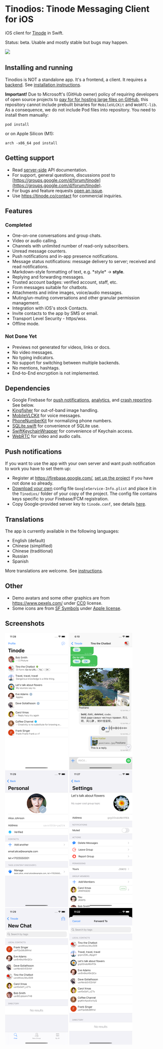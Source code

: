 # Tinodios: Tinode Messaging Client for iOS

iOS client for [Tinode](https://github.com/tinode/chat) in Swift.

Status: beta. Usable and mostly stable but bugs may happen.

<a href="https://apps.apple.com/us/app/tinode/id1483763538"><img src="app-store.svg" height=36></a>

## Installing and running

Tinodios is NOT a standalone app. It's a frontend, a client. It requires a [backend](https://github.com/tinode/chat/). See [installation instructions](https://github.com/tinode/chat/blob/master/INSTALL.md).

**Important!** Due to Microsoft's (GitHub owner) policy of requiring developers of open source projects to [pay for for hosting large files on GitHub](https://docs.github.com/en/billing/managing-billing-for-git-large-file-storage/about-billing-for-git-large-file-storage#purchasing-additional-storage-and-bandwidth), this repository cannot include prebuilt binaries for `MobileVLCKit` and `WebRTC-lib`. As a consequence, we do not include Pod files into repository. You need to install them manually:
```
pod install
```
or on Apple Silicon (M1):
```
arch -x86_64 pod install
```

## Getting support

* Read [server-side](https://github.com/tinode/chat/blob/master/docs/API.md) API documentation.
* For support, general questions, discussions post to [https://groups.google.com/d/forum/tinode](https://groups.google.com/d/forum/tinode).
* For bugs and feature requests [open an issue](https://github.com/tinode/ios/issues/new).
* Use https://tinode.co/contact for commercial inquiries.

## Features

### Completed

* One-on-one conversations and group chats.
* Video or audio calling.
* Channels with unlimited number of read-only subscribers.
* Unread message counters.
* Push notifications and in-app presence notifications.
* Message status notifications: message delivery to server; received and read notifications.
* Markdown-style formatting of text, e.g. \*style\* → **style**.
* Replying and forwarding messages.
* Trusted account badges: verified account, staff, etc.
* Form messages suitable for chatbots.
* Attachments and inline images, voice/audio messages.
* Muting/un-muting conversations and other granular permission management.
* Integration with iOS's stock Contacts.
* Invite contacts to the app by SMS or email.
* Transport Level Security - https/wss.
* Offline mode.

### Not Done Yet

* Previews not generated for videos, links or docs.
* No video messages.
* No typing indicators.
* No support for switching between multiple backends.
* No mentions, hashtags.
* End-to-End encryption is not implemented.

## Dependencies

* Google Firebase for [push notifications](https://firebase.google.com/docs/cloud-messaging/ios/client), [analytics](https://firebase.google.com/docs/analytics/get-started?platform=ios), and [crash reporting](https://firebase.google.com/docs/crashlytics/get-started?platform=ios). See below.
* [Kingfisher](https://github.com/onevcat/Kingfisher) for out-of-band image handling.
* [MobileVLCKit](https://code.videolan.org/videolan/VLCKit) for voice messages.
* [PhoneNumberKit](https://github.com/marmelroy/PhoneNumberKit) for normalizing phone numbers.
* [SQLite.swift](https://github.com/stephencelis/SQLite.swift) for convenience of SQLite use.
* [SwiftKeychainWrapper](https://github.com/jrendel/SwiftKeychainWrapper) for convenience of Keychain access.
* [WebRTC](https://github.com/stasel/WebRTC) for video and audio calls.


## Push notifications

If you want to use the app with your own server and want push notification to work you have to set them up:

* Register at https://firebase.google.com/, [set up the project](https://firebase.google.com/docs/ios/setup) if you have not done so already.
* [Download your own](https://firebase.google.com/docs/cloud-messaging/ios/client) config file `GoogleService-Info.plist` and place it in the `Tinodios/` folder of your copy of the project. The config file contains keys specific to your Firebase/FCM registration.
* Copy Google-provided server key to `tinode.conf`, see details [here](https://github.com/tinode/chat/blob/master/docs/faq.md#q-what-are-the-options-for-enabling-push-notifications).

## Translations

The app is currently available in the following languages:
* English (default)
* Chinese (simplified)
* Chinese (traditional)
* Russian
* Spanish

More translations are welcome. See [instructions](https://github.com/tinode/chat/blob/devel/docs/translations.md#ios).

## Other

* Demo avatars and some other graphics are from https://www.pexels.com/ under [CC0](https://www.pexels.com/photo-license/) license.
* Some icons are from [SF Symbols](https://developer.apple.com/design/human-interface-guidelines/sf-symbols/overview/) under [Apple license](https://developer.apple.com/support/terms/).

## Screenshots
<img src="ios-contacts.png" alt="App screenshot - chat list" width="207" /> <img src="ios-chat.png" alt="App screenshot - conversation" width="207" /> <img src="ios-acc-personal.png" alt="App screenshot - account settings" width="207" />
<img src="ios-topic-info.png" alt="App screenshot - topic info" width="207" /> <img src="ios-find-people.png" alt="App screenshot - find people" width="207" /> <img src="ios-forward-to.png" alt="App screenshot - forward message" width="207" />
